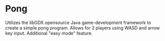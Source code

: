 # Pong

Utilizes the libGDX opensource Java game-development framework to create a simple pong program.
Allows for 2 players using WASD and arrow key input.
Additional "easy mode" feature.
